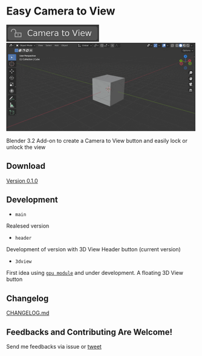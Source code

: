 # Easy Camera to View

<img src="demo-btn.gif" alt="Button" />

<img src="demo-full.gif" alt="Screen" style="width: 500px;"/>

Blender 3.2 Add-on to create a Camera to View button and easily lock or unlock the view


## Download

[Version 0.1.0](https://github.com/claromes/easy_camera_to_view/files/9484879/easy_camera_to_view_v0.1.0_by_claromes.zip)

## Development

- `main`

Realesed version

- `header`

Development of version with 3D View Header button (current version)

- `3dview`

First idea using [`gpu module`](https://docs.blender.org/api/current/gpu.html) and under development. A floating 3D View button

## Changelog

[CHANGELOG.md](https://github.com/claromes/easy_camera_to_view/blob/main/CHANGELOG.md)

## Feedbacks and Contributing Are Welcome!

Send me feedbacks via issue or [tweet](https://twitter.com/claromes)